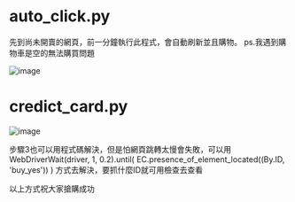 # auto_click.py


先到尚未開賣的網頁，前一分鐘執行此程式，會自動刷新並且購物。
ps.我遇到購物車是空的無法購買問題

![image](https://user-images.githubusercontent.com/54543570/157814001-e42c5017-ec76-479f-baef-59ec535040a0.png)


# credict_card.py

![image](https://user-images.githubusercontent.com/54543570/157814284-79497590-b078-4634-82aa-6adfb86bce10.png)


步驟3也可以用程式碼解決，但是怕網頁跳轉太慢會失敗，可以用
WebDriverWait(driver, 1, 0.2).until(
            EC.presence_of_element_located((By.ID, 'buy_yes'))
        )
方式去解決，要抓什麼ID就可用檢查去查看


以上方式祝大家搶購成功
